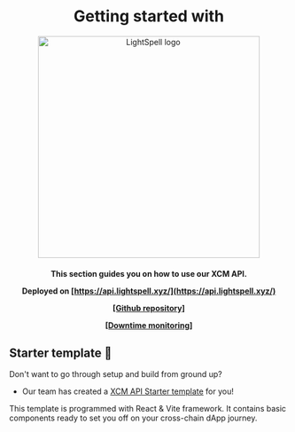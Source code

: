 <h1 align="center">
Getting started with
</h1>

<p align="center">
<img width="400" alt="LightSpell logo" src="https://user-images.githubusercontent.com/55763425/251588168-4855abc3-445a-4207-9a65-e891975be62c.png">
</p>

<h4 align="center">
This section guides you on how to use our XCM API.

Deployed on [https://api.lightspell.xyz/](https://api.lightspell.xyz/)

[[Github repository]](https://github.com/paraspell/xcm-tools/tree/main/apps/xcm-api)

[[Downtime monitoring]](https://status.lightspell.xyz/)

</h4>

## Starter template 🛫
Don't want to go through setup and build from ground up? 
- Our team has created a [XCM API Starter template](https://github.com/paraspell/xcm-api-template) for you! 

This template is programmed with React & Vite framework. It contains basic components ready to set you off on your cross-chain dApp journey.




